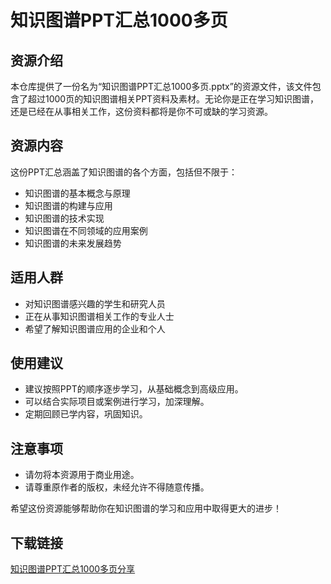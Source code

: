 # 知识图谱PPT汇总1000多页

## 资源介绍

本仓库提供了一份名为“知识图谱PPT汇总1000多页.pptx”的资源文件，该文件包含了超过1000页的知识图谱相关PPT资料及素材。无论你是正在学习知识图谱，还是已经在从事相关工作，这份资料都将是你不可或缺的学习资源。

## 资源内容

这份PPT汇总涵盖了知识图谱的各个方面，包括但不限于：

- 知识图谱的基本概念与原理
- 知识图谱的构建与应用
- 知识图谱的技术实现
- 知识图谱在不同领域的应用案例
- 知识图谱的未来发展趋势

## 适用人群

- 对知识图谱感兴趣的学生和研究人员
- 正在从事知识图谱相关工作的专业人士
- 希望了解知识图谱应用的企业和个人

## 使用建议

- 建议按照PPT的顺序逐步学习，从基础概念到高级应用。
- 可以结合实际项目或案例进行学习，加深理解。
- 定期回顾已学内容，巩固知识。

## 注意事项

- 请勿将本资源用于商业用途。
- 请尊重原作者的版权，未经允许不得随意传播。

希望这份资源能够帮助你在知识图谱的学习和应用中取得更大的进步！

## 下载链接

[知识图谱PPT汇总1000多页分享](https://pan.quark.cn/s/6300e096b958)